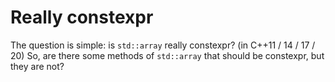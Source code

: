 # Really constexpr

The question is simple: is `std::array` really constexpr? (in C++11 / 14 / 17 / 20)
So, are there some methods of `std::array` that should be constexpr, but they are not?
